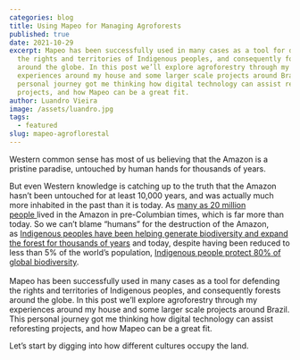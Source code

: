 ```yaml
---
categories: blog
title: Using Mapeo for Managing Agroforests
published: true
date: 2021-10-29
excerpt: Mapeo has been successfully used in many cases as a tool for defending
  the rights and territories of Indigenous peoples, and consequently forests
  around the globe. In this post we’ll explore agroforestry through my
  experiences around my house and some larger scale projects around Brazil. This
  personal journey got me thinking how digital technology can assist reforesting
  projects, and how Mapeo can be a great fit.
author: Luandro Vieira
image: /assets/luandro.jpg
tags:
  - featured
slug: mapeo-agroflorestal
---
```

Western common sense has most of us believing that the Amazon is a pristine paradise, untouched by human hands for thousands of years.

But even Western knowledge is catching up to the truth that the Amazon hasn’t been untouched for at least 10,000 years, and was actually much more inhabited in the past than it is today. As [many as 20 million people ](https://www.washingtonpost.com/wp-dyn/content/article/2010/09/03/AR2010090302302.html?sid=ST2010090400158)lived in the Amazon in pre-Columbian times, which is far more than today. So we can’t blame “humans” for the destruction of the Amazon, as [Indigenous peoples have been helping generate biodiversity and expand the forest for thousands of years](https://www.sciencedaily.com/releases/2020/04/200408110336.htm) and today, despite having been reduced to less than 5% of the world’s population, [Indigenous people protect 80% of global biodiversity](https://www.nationalgeographic.com/environment/article/can-indigenous-land-stewardship-protect-biodiversity-).\
\
Mapeo has been successfully used in many cases as a tool for defending the rights and territories of Indigenous peoples, and consequently forests around the globe. In this post we’ll explore agroforestry through my experiences around my house and some larger scale projects around Brazil. This personal journey got me thinking how digital technology can assist reforesting projects, and how Mapeo can be a great fit.

Let’s start by digging into how different cultures occupy the land.